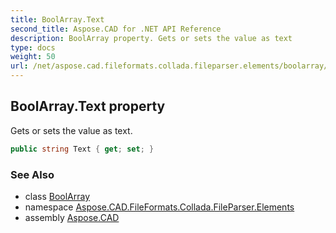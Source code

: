 ```yaml
---
title: BoolArray.Text
second_title: Aspose.CAD for .NET API Reference
description: BoolArray property. Gets or sets the value as text
type: docs
weight: 50
url: /net/aspose.cad.fileformats.collada.fileparser.elements/boolarray/text/
---
```

## BoolArray.Text property

Gets or sets the value as text.

```csharp
public string Text { get; set; }
```

### See Also

* class [BoolArray](../)
* namespace [Aspose.CAD.FileFormats.Collada.FileParser.Elements](../../boolarray/)
* assembly [Aspose.CAD](../../../)


